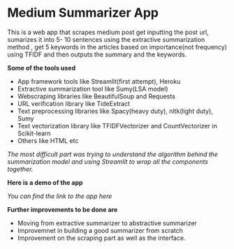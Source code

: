 # Medium Summarizer App

This is a web app that scrapes medium post get inputting the post url, sumarizes it into 5- 10 sentences using the extractive summarization method , get 5 keywords in the articles based on importance(not frequency) using TFIDF and then outputs the summary and the keywords.

**Some of the tools used**
- App framework tools like Streamlit(first attempt), Heroku
- Extractive summarization tool like Sumy(LSA model)
- Webscraping libraries like BeautifulSoup and Requests
- URL verification library like TideExtract
- Text preprocessing libraries like Spacy(heavy duty), nltk(light duty), Sumy
- Text vectorization library like TFIDFVectorizer and CountVectorizer in Scikit-learn
- Others like HTML etc

_The most difficult part was trying to understand the algorithm behind the summarization model and using Streamlit to wrap all the components together._

**Here is a demo of the app** 


_You can find the link to the app here_

**Further improvements to be done are**
- Moving from extractive summarizer to abstractive summarizer
- Improvemnet in building a good summarizer from scratch
- Improvement on the scraping part as well as the interface.
